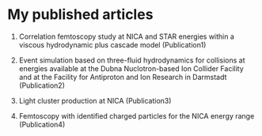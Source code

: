 # My published articles

1. Correlation femtoscopy study at NICA and STAR energies within a viscous hydrodynamic plus cascade model (Publication1)

2. Event simulation based on three-fluid hydrodynamics for collisions at energies available at the Dubna Nuclotron-based Ion Collider
Facility and at the Facility for Antiproton and Ion Research in Darmstadt (Publication2)

3. Light cluster production at NICA (Publication3)

4. Femtoscopy with identified charged particles for the NICA energy range (Publication4)
